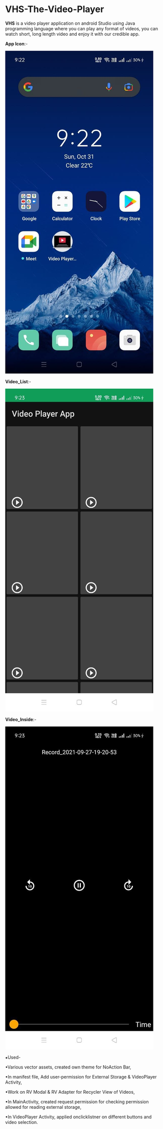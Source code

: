 # VHS-The-Video-Player

**VHS** is a video player application on android Studio using Java programming language where you can play any format of videos, you can watch short, long length video and enjoy it with our credible app.  

**App Icon**:-

![](images/icon.jpg)

**Video_List**:-

![](images/video_list.jpg)

**Video_Inside**:-

![](images/inner_video.jpg)


⁕Used-

•Various vector assets, created own theme for NoAction Bar,

•In manifest file, Add user-permission for External Storage & VideoPlayer Activity,

•Work on RV Modal & RV Adapter for Recycler View of Videos, 

•In MainActivity, created request permission for checking permission allowed for reading external storage,

•In VideoPlayer Activity, applied onclicklistner on different buttons and video selection. 

